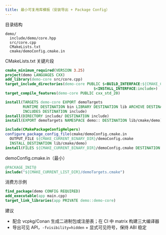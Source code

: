```yaml
---
title: 最小可复用库模板（安装导出 + Package Config）
---
```


目录结构
```
demo/
  include/demo/core.hpp
  src/core.cpp
  CMakeLists.txt
  cmake/demoConfig.cmake.in
```

CMakeLists.txt 关键片段
```cmake
cmake_minimum_required(VERSION 3.25)
project(demo LANGUAGES CXX)
add_library(demo-core src/core.cpp)
target_include_directories(demo-core PUBLIC $<BUILD_INTERFACE:${CMAKE_CURRENT_SOURCE_DIR}/include>
                                        $<INSTALL_INTERFACE:include>)
target_compile_features(demo-core PUBLIC cxx_std_20)

install(TARGETS demo-core EXPORT demoTargets
        RUNTIME DESTINATION bin LIBRARY DESTINATION lib ARCHIVE DESTINATION lib
        INCLUDES DESTINATION include)
install(DIRECTORY include/ DESTINATION include)
install(EXPORT demoTargets NAMESPACE demo:: DESTINATION lib/cmake/demo)

include(CMakePackageConfigHelpers)
configure_package_config_file(cmake/demoConfig.cmake.in
  OUTPUT_FILE ${CMAKE_CURRENT_BINARY_DIR}/demoConfig.cmake
  INSTALL_DESTINATION lib/cmake/demo)
install(FILES ${CMAKE_CURRENT_BINARY_DIR}/demoConfig.cmake DESTINATION lib/cmake/demo)
```

demoConfig.cmake.in（最小）
```cmake
@PACKAGE_INIT@
include("${CMAKE_CURRENT_LIST_DIR}/demoTargets.cmake")
```

消费方示例
```cmake
find_package(demo CONFIG REQUIRED)
add_executable(app main.cpp)
target_link_libraries(app PRIVATE demo::demo-core)
```

建议
- 配合 vcpkg/Conan 生成二进制包或注册表；在 CI 中 matrix 构建三大编译器
- 导出可见 API，`-fvisibility=hidden` + 显式可见符号，保持 ABI 稳定

